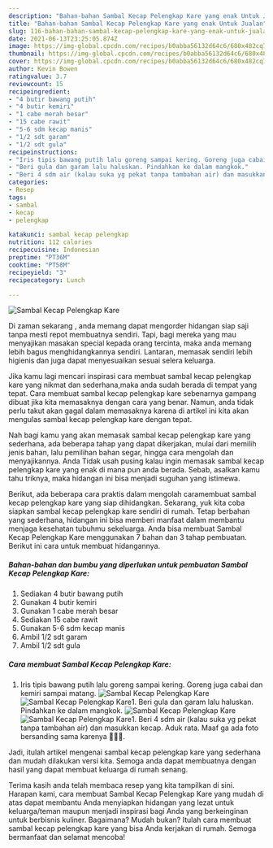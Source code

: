 ```yaml
---
description: "Bahan-bahan Sambal Kecap Pelengkap Kare yang enak Untuk Jualan"
title: "Bahan-bahan Sambal Kecap Pelengkap Kare yang enak Untuk Jualan"
slug: 116-bahan-bahan-sambal-kecap-pelengkap-kare-yang-enak-untuk-jualan
date: 2021-06-13T23:25:05.874Z
image: https://img-global.cpcdn.com/recipes/b0abba56132d64c6/680x482cq70/sambal-kecap-pelengkap-kare-foto-resep-utama.jpg
thumbnail: https://img-global.cpcdn.com/recipes/b0abba56132d64c6/680x482cq70/sambal-kecap-pelengkap-kare-foto-resep-utama.jpg
cover: https://img-global.cpcdn.com/recipes/b0abba56132d64c6/680x482cq70/sambal-kecap-pelengkap-kare-foto-resep-utama.jpg
author: Kevin Bowen
ratingvalue: 3.7
reviewcount: 15
recipeingredient:
- "4 butir bawang putih"
- "4 butir kemiri"
- "1 cabe merah besar"
- "15 cabe rawit"
- "5-6 sdm kecap manis"
- "1/2 sdt garam"
- "1/2 sdt gula"
recipeinstructions:
- "Iris tipis bawang putih lalu goreng sampai kering. Goreng juga cabai dan kemiri sampai matang."
- "Beri gula dan garam lalu haluskan. Pindahkan ke dalam mangkok."
- "Beri 4 sdm air (kalau suka yg pekat tanpa tambahan air) dan masukkan kecap. Aduk rata. Maaf ga ada foto bersanding sama karenya 🤭🤭🤭."
categories:
- Resep
tags:
- sambal
- kecap
- pelengkap

katakunci: sambal kecap pelengkap 
nutrition: 112 calories
recipecuisine: Indonesian
preptime: "PT36M"
cooktime: "PT58M"
recipeyield: "3"
recipecategory: Lunch

---
```



![Sambal Kecap Pelengkap Kare](https://img-global.cpcdn.com/recipes/b0abba56132d64c6/680x482cq70/sambal-kecap-pelengkap-kare-foto-resep-utama.jpg)

Di zaman  sekarang , anda memang dapat mengorder hidangan siap saji tanpa mesti repot membuatnya sendiri. Tapi, bagi mereka yang mau menyajikan masakan special kepada orang tercinta, maka anda memang lebih bagus menghidangkannya sendiri. Lantaran, memasak sendiri lebih higienis dan juga dapat menyesuaikan sesuai selera keluarga.

Jika kamu lagi mencari inspirasi cara membuat sambal kecap pelengkap kare yang nikmat dan sederhana,maka anda sudah berada di tempat yang tepat. Cara membuat sambal kecap pelengkap kare  sebenarnya gampang dibuat jika kita memasaknya dengan cara yang benar. Namun, anda tidak perlu takut akan gagal dalam memasaknya 
karena di artikel ini kita akan mengulas sambal kecap pelengkap kare dengan tepat.  



Nah bagi kamu yang akan memasak sambal kecap pelengkap kare yang sederhana, ada beberapa tahap yang dapat dikerjakan, mulai dari memilih jenis bahan, lalu pemilihan bahan segar, hingga cara mengolah dan menyajikannya. Anda Tidak usah pusing kalau ingin memasak sambal kecap pelengkap kare yang enak di mana pun anda berada. Sebab, asalkan kamu  tahu triknya, maka hidangan ini bisa menjadi suguhan yang istimewa.

Berikut, ada beberapa cara praktis  dalam mengolah caramembuat sambal kecap pelengkap kare yang siap dihidangkan. Sekarang, yuk kita coba siapkan sambal kecap pelengkap kare sendiri di rumah. Tetap berbahan yang sederhana, hidangan ini bisa memberi manfaat dalam membantu menjaga kesehatan tubuhmu sekeluarga. Anda bisa membuat Sambal Kecap Pelengkap Kare menggunakan 7 bahan dan 3 tahap pembuatan. Berikut ini cara untuk membuat hidangannya.

<!--inarticleads1-->

##### Bahan-bahan dan bumbu yang diperlukan untuk pembuatan Sambal Kecap Pelengkap Kare:

1. Sediakan 4 butir bawang putih
1. Gunakan 4 butir kemiri
1. Gunakan 1 cabe merah besar
1. Sediakan 15 cabe rawit
1. Gunakan 5-6 sdm kecap manis
1. Ambil 1/2 sdt garam
1. Ambil 1/2 sdt gula




<!--inarticleads2-->

##### Cara membuat Sambal Kecap Pelengkap Kare:

1. Iris tipis bawang putih lalu goreng sampai kering. Goreng juga cabai dan kemiri sampai matang.
<img src="https://img-global.cpcdn.com/steps/5cc057c202c8fd34/160x128cq70/sambal-kecap-pelengkap-kare-langkah-memasak-1-foto.jpg" alt="Sambal Kecap Pelengkap Kare"><img src="https://img-global.cpcdn.com/steps/ce07c693d5ee0d8f/160x128cq70/sambal-kecap-pelengkap-kare-langkah-memasak-1-foto.jpg" alt="Sambal Kecap Pelengkap Kare">1. Beri gula dan garam lalu haluskan. Pindahkan ke dalam mangkok.
<img src="https://img-global.cpcdn.com/steps/501467fccd9cef34/160x128cq70/sambal-kecap-pelengkap-kare-langkah-memasak-2-foto.jpg" alt="Sambal Kecap Pelengkap Kare"><img src="https://img-global.cpcdn.com/steps/15929bd92730205f/160x128cq70/sambal-kecap-pelengkap-kare-langkah-memasak-2-foto.jpg" alt="Sambal Kecap Pelengkap Kare">1. Beri 4 sdm air (kalau suka yg pekat tanpa tambahan air) dan masukkan kecap. Aduk rata. Maaf ga ada foto bersanding sama karenya 🤭🤭🤭.




Jadi, itulah artikel mengenai  sambal kecap pelengkap kare  yang sederhana dan mudah dilakukan versi kita. Semoga anda dapat membuatnya dengan hasil yang dapat membuat keluarga di rumah senang. 

Terima kasih anda telah membaca resep yang kita tampilkan di sini. Harapan kami, cara membuat  Sambal Kecap Pelengkap Kare yang mudah di atas dapat membantu Anda menyiapkan hidangan yang lezat untuk keluarga/teman maupun menjadi inspirasi bagi Anda yang berkeinginan untuk berbisnis kuliner. Bagaimana? Mudah bukan? Itulah cara membuat sambal kecap pelengkap kare yang bisa Anda kerjakan di rumah. Semoga bermanfaat dan selamat mencoba!

